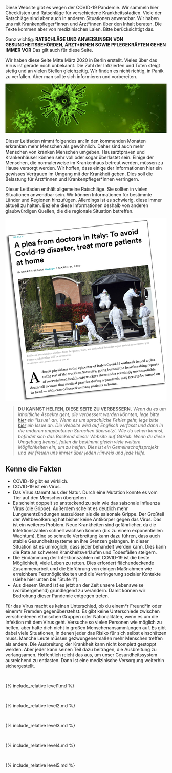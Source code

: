 Diese Website gibt es wegen der COVID-19 Pandemie. Wir sammeln hier Checklisten und Ratschläge für verschiedene Krankheitsstadien. Viele der Ratschläge sind aber auch in anderen Situationen anwendbar.
Wir haben uns mit Krankenpfleger\*innen und Ärzt\*innen über den Inhalt beraten. Die Texte kommen aber von medizinischen Laien. Bitte berücksichtigt das.

Ganz wichtig: **RATSCHLÄGE UND ANWEISUNGEN VON GESUNDHEITSBEHÖRDEN, ÄRZT\*INNEN SOWIE PFLEGEKRÄFTEN GEHEN IMMER VOR** Das gilt auch für diese Seite.

Wir haben diese Seite Mitte März 2020 in Berlin erstellt. Vieles über das Virus ist gerade noch unbekannt. Die Zahl der Infizierten und Toten steigt stetig und an vielen Stellen gleichzeitig. Wir finden es nicht richtig, in Panik zu verfallen. Aber man sollte sich informieren und vorbereiten.

![](/images/virus.png)

Dieser Leitfaden nimmt folgendes an: In den kommenden Monaten erkranken mehr Menschen als gewöhnlich. Daher sind auch mehr Menschen von kranken Menschen umgeben. Hausarztpraxen und Krankenhäuser können sehr voll oder sogar überlastet sein. Einige der Menschen, die normalerweise im Krankenhaus betreut werden, müssen zu Hause versorgt werden. Wir hoffen, dass einige der Informationen hier ein gewisses Vertrauen im Umgang mit der Krankheit geben. Dies soll die Belastung für Ärzt\*innen und Krankenpfleger\*innen verringern.

Dieser Leitfaden enthält allgemeine Ratschläge. Sie sollten in vielen Situationen anwendbar sein. Wir können Informationen für bestimmte Länder und Regionen hinzufügen. Allerdings ist es schwierig, diese immer aktuell zu halten. Beziehe diese Informationen deshalb von anderen glaubwürdigen Quellen, die die regionale Situation betreffen.

[![](/images/treat-at-home.png)](https://www.statnews.com/2020/03/21/coronavirus-plea-from-italy-treat-patients-at-home/ "Ein Plädoyer der Ärzte in Italien: Um eine Covid-19-Katastrophe zu vermeiden, müssen mehr Patienten zu Hause behandelt werden.")

> **DU KANNST HELFEN, DIESE SEITE ZU VERBESSERN.** *Wenn du es um inhaltliche Aspekte geht, die verbessert werden könnten, lege bitte [hier](https://github.com/covid-at-home/covid-at-home.github.io/issues/new) ein "Issue" an. Wenn es um sprachliche Fehler geht, lege bitte [hier](https://github.com/covid-zu-hause/covid-zu-hause.github.io/issues/new) ein Issue an. Die Website wird auf Englisch verfasst und dann in die anderen angebotenen Sprachen übersetzt. Wie du sehen kannst, befindet sich das Backend dieser Website auf GitHub. Wenn du diese Umgebung kennst, fallen dir bestimmt gleich viele weitere Möglichkeiten ein, um zu helfen. Dies ist ein Gemeinschaftsprojekt und wir freuen uns immer über jeden Hinweis und jede Hilfe.*

## Kenne die Fakten

* COVID-19 gibt es wirklich.
* COVID-19 ist ein Virus.
* Das Virus stammt aus der Natur. Durch eine Mutation konnte es vom Tier auf den Menschen übergehen.
* Es scheint doppelt so ansteckend zu sein wie das saisonale Influenza Virus (die Grippe). Außerdem scheint es deutlich mehr Lungenentzündungen auszulösen als die saisonale Grippe. Der Großteil der Weltbevölkerung hat bisher keine Antikörper gegen das Virus. Das ist ein weiteres Problem. Neue Krankheiten sind gefährlicher, da die Infektionszahlen schnell wachsen können (bis zu einem exponentiellen Wachtum). Eine so schnelle Verbreitung kann dazu führen, dass auch stabile Gesundheitssysteme an ihre Grenzen gelangen. In dieser Situation ist es unmöglich, dass jeder behandelt werden kann. Dies kann die Rate an schweren Krankheitsverläufen und Todesfällen steigern.
* Die Eindämmung der Infektionszahlen mit COVID-19 ist die beste Möglichkeit, viele Leben zu retten. Dies erfordert flächendeckende Zusammenarbeit und die Einführung von einigen Maßnahmen wie erreichbare Testmöglichkeiten und die Verringerung sozialer Kontakte (siehe hier unten bei "Stufe 1").
* Aus diesem Grund ist es jetzt an der Zeit unsere Lebensweise (vorübergehend) grundlegend zu verändern. Damit können wir Bedrohung dieser Pandemie entgegen treten.

Für das Virus macht es keinen Unterschied, ob du einem\*r Freund\*in oder einem\*r Fremden gegenüberstehst. Es gibt keine Unterschiede zwischen verschiedenen ethnischen Gruppen oder Nationalitäten, wenn es um die Infektion mit dem Virus geht. Versuche so vielen Personen wie möglich zu helfen, aber halte dich nicht in großen Menschenansammlungen auf. Es gibt dabei viele Situationen, in denen jeder das Risiko für sich selbst einschätzen muss. Manche Leute müssen gezwungenermaßen mehr Menschen treffen als andere. Die Ausbreitung der Krankheit kann nicht komplett gestoppt werden. Aber jeder kann seinen Teil dazu beitragen, die Ausbreitung zu verlangsamen. Hoffentlich reicht das aus, um unser Gesundheitssystem ausreichend zu entlasten. Dann ist eine medizinische Versorgung weiterhin sichergestellt.

&nbsp; 

{% include_relative level1.md %}

&nbsp; 

{% include_relative level2.md %}

&nbsp; 

{% include_relative level3.md %}

&nbsp; 

{% include_relative level4.md %}

&nbsp; 

{% include_relative level5.md %}

